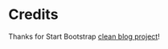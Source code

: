 # Credits
Thanks for Start Bootstrap [clean blog project](https://github.com/BlackrockDigital/startbootstrap-clean-blog)!
